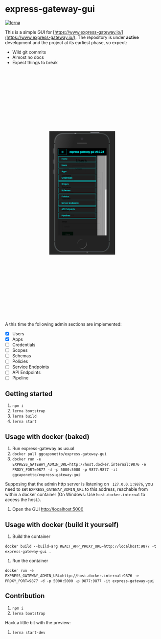 # express-gateway-gui

[![lerna](https://img.shields.io/badge/maintained%20with-lerna-cc00ff.svg)](https://lerna.js.org/)

This is a simple GUI for [https://www.express-gateway.io/](https://www.express-gateway.io/).
The repository is under **active** development and the project at its earliest phase, so expect:

- Wild git commits
- Almost no docs
- Expect things to break

<p align="center"> 
    <img src="./images/express-gateway-gui.png" style="transform: scale(0.5)">
</p>

A this time the following admin sections are implemented:

- [x] Users
- [x] Apps
- [ ] Credentials
- [ ] Scopes
- [ ] Schemas
- [ ] Policies
- [ ] Service Endpoints
- [ ] API Endpoints
- [ ] Pipeline

## Getting started

1. ```npm i```
1. ``lerna bootstrap``
1. ``lerna build``
1. ``lerna start``

## Usage with docker (baked)
1. Run express-gateway as usual
1. ``docker pull ggcaponetto/express-gateway-gui``
1. ``docker run -e EXPRESS_GATEWAY_ADMIN_URL=http://host.docker.internal:9876 -e PROXY_PORT=9877 -d -p 5000:5000 -p 9877:9877 -it ggcaponetto/express-gateway-gui``

Supposing that the admin http server is listening on `` 127.0.0.1:9876``, you need to set `EXPRESS_GATEWAY_ADMIN_URL`
to this address, reachable from within a docker container (On Windows: Use ``host.docker.internal`` to access the host.).

1. Open the GUI [http://localhost:5000](http://localhost:5000)

## Usage with docker (build it yourself)

1. Build the container

``docker build --build-arg REACT_APP_PROXY_URL=http://localhost:9877 -t express-gateway-gui . ``

1. Run the container

``docker run -e EXPRESS_GATEWAY_ADMIN_URL=http://host.docker.internal:9876 -e PROXY_PORT=9877 -d -p 5000:5000 -p 9877:9877 -it express-gateway-gui``

## Contribution

1. ```npm i```
1. ``lerna bootstrap``

Hack a little bit with the preview:
1. ``lerna start-dev``